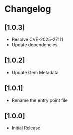 # Changelog

## [1.0.3]

- Resolve CVE-2025-27111
- Update dependencies

## [1.0.2]

- Update Gem Metadata

## [1.0.1]

- Rename the entry point file

## [1.0.0]

- Initial Release
